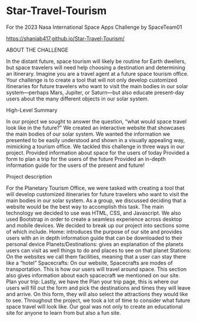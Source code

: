# Star-Travel-Tourism
For the 2023 Nasa International Space Apps Challenge by SpaceTeam01 

https://shaniab417.github.io/Star-Travel-Tourism/ 

ABOUT THE CHALLENGE

In the distant future, space tourism will likely be routine for Earth dwellers, but space travelers will need help choosing a destination and determining an itinerary. Imagine you are a travel agent at a future space tourism office. Your challenge is to create a tool that will not only develop customized itineraries for future travelers who want to visit the main bodies in our solar system—perhaps Mars, Jupiter, or Saturn—but also educate present-day users about the many different objects in our solar system.


High-Level Summary 


In our project we sought to answer the question, “what would space travel look like in the future?” We created an interactive website that showcases the main bodies of our solar system. We wanted the information we presented to be easily understood and shown in a visually appealing way, mimicking a tourism office. We tackled this challenge in three ways in our project. 
Provided information about space for the users of today 
Provided a form to plan a trip for the users of the future 
Provided an in-depth information guide for the users of the present and future! 


Project description 

For the Planetary Tourism Office, we were tasked with creating a tool that will develop customized itineraries for future travelers who want to visit the main bodies in our solar system. As a group, we discussed deciding that a website would be the best way to accomplish this task. 
The main technology we decided to use was HTML, CSS, and Javascript. We also used Bootstrap in order to create a seamless experience across desktop and mobile devices. 
We decided to break up our project into sections some of which include. 
Home: introduces the purpose of our site and provides users with an in depth information guide that can be downloaded to their personal device
Planets/Destinations: gives an explanation of the planets users can visit as well things to do and places to see on that planet 
Stations: On the websites we call them facilities, meaning that a user can stay there like a “hotel” 
Spacecrafts: On our website, Spacecrafts are modes of transportation. This is how our users will travel around space. This section also gives information about each spacecraft we mentioned on our site. 
Plan your trip: Lastly, we have the Plan your trip page, this is where our users will fill out the form and pick the destinations and times they will leave and arrive. On this form, they will also select the attractions they would like to see. 
Throughout the project, we took a lot of time to consider what future space travel will look like. Our goal was not only to create an educational site for anyone to learn from but also a fun site. 

